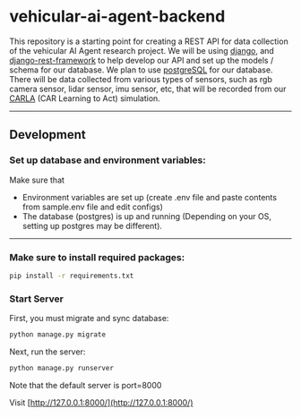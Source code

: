 # vehicular-ai-agent-backend


This repository is a starting point for creating a REST API for data collection of the vehicular AI Agent research project. We will be using [django](https://www.djangoproject.com/), and [django-rest-framework](https://www.django-rest-framework.org/) to help develop our API and set up the models / schema for our database. We plan to use [postgreSQL](https://www.postgresql.org/) for our database. There will be data collected from various types of sensors, such as rgb camera sensor, lidar sensor, imu sensor, etc, that will be recorded from our [CARLA](https://carla.org/) (CAR Learning to Act) simulation. 

---

## Development



### Set up database and environment variables: 
Make sure that
- Environment variables are set up (create .env file and paste contents from sample.env file and edit configs) 
- The database (postgres) is up and running (Depending on your OS, setting up postgres may be different).

--- 
### Make sure to install required packages:

```sh
pip install -r requirements.txt
```

### Start Server

First, you must migrate and sync database:
```sh
python manage.py migrate
```
Next, run the server:
```sh
python manage.py runserver
```

Note that the default server is port=8000


Visit [http://127.0.0.1:8000/](http://127.0.0.1:8000/)
